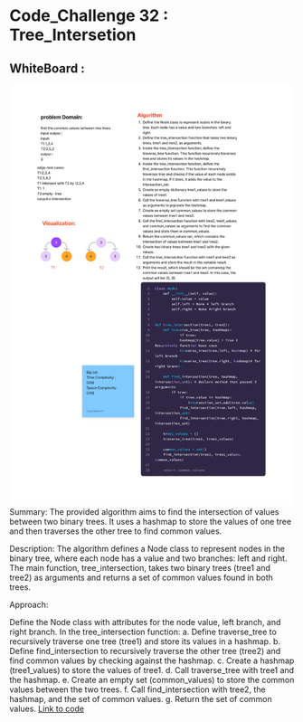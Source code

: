 # Code_Challenge 32 : Tree_Intersetion
## WhiteBoard :
![intersction](intersectiontree.jpg)
Summary:
The provided algorithm aims to find the intersection of values between two binary trees. It uses a hashmap to store the values of one tree and then traverses the other tree to find common values.

Description:
The algorithm defines a Node class to represent nodes in the binary tree, where each node has a value and two branches: left and right. The main function, tree_intersection, takes two binary trees (tree1 and tree2) as arguments and returns a set of common values found in both trees.

Approach:

Define the Node class with attributes for the node value, left branch, and right branch.
In the tree_intersection function:
a. Define traverse_tree to recursively traverse one tree (tree1) and store its values in a hashmap.
b. Define find_intersection to recursively traverse the other tree (tree2) and find common values by checking against the hashmap.
c. Create a hashmap (tree1_values) to store the values of tree1.
d. Call traverse_tree with tree1 and the hashmap.
e. Create an empty set (common_values) to store the common values between the two trees.
f. Call find_intersection with tree2, the hashmap, and the set of common values.
g. Return the set of common values.
[Link to code](./tree_intersection.py)